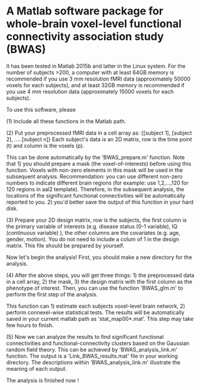 # A Matlab software package for whole-brain voxel-level functional connectivity association study (BWAS)

It has been tested in Matlab 2015b and latter in the Linux system. For the number of subjects >200, a computer with at least 64GB memory is recommended if you use 3 mm resolution fMRI data (approximately 50000 voxels for each subjects), and at least 32GB memory is recommended if you use 4 mm resolution data (approximately 15000 voxels for each subjects).

To use this software, please

(1) Include all these functions in the Matlab path.

(2) Put your preprocessed fMRI data in a cell array as:
      {[subject 1], [subject 2], .....[subject n]}
    Each subject's data is an 2D matrix, row is the time point (t) and column is the voxels (p).

This can be done automatically by the 'BWAS_prepare.m' function. Note that 1) you should prepare a mask (the voxel-of-interests)         before using this function. Voxels with non-zero elements in this mask will be used in the subsequent analysis. Recommendation: you     can use different non-zero numbers to indicate different brain regions (for example: use 1,2,...,120 for 120 regions in aal2 
template). Therefore, in the subsequent analysis, the locations of the significant functional connectivities will be automatically       reported to you.
2) you'd better save the output of this function in your hard disk.


(3) Prepare your 2D design matrix, row is the subjects, the first column is the primary variable of interests (e.g. disease status (0-1 variable), IQ (continuous variable) ), the other columns are the covariates (e.g. age, gender, motion). You do not need to include a     colum of 1 in the design matrix.
This file should be prepared by yourself.

Now let's begin the analysis! First, you should make a new directory for the analysis.

(4) After the above steps, you will get three things: 1) the preprocessed data in a cell array, 2) the mask, 3) the design matrix with the first column as the phenotype of interest. Then, you can use the function 'BWAS_glm.m'  to perform the first step of the analysis. 

This function can 1) estimate each subjects voxel-level brain network, 2) perform connexel-wise statistical tests. The results will     be automatically saved in your current matlab path as 'stat_map00*.mat'. This step may take few hours to finish.

(5) Now we can analyze the results to find significant functional connectivities and functional-connectivity clusters based on the  Gaussian random field theory. This can be achieved by 'BWAS_analysis_link.m' function. The output is a 'Link_BWAS_results.mat' file in your working directory. The descriptions within 'BWAS_analysis_link.m' illustrate the meaning of each output.

The analysis is finished now !



